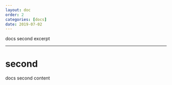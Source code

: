 ```yaml
---
layout: doc
order: 2
categories: [docs]
date: 2019-07-02
---
```


docs second excerpt

---

# second

docs second content